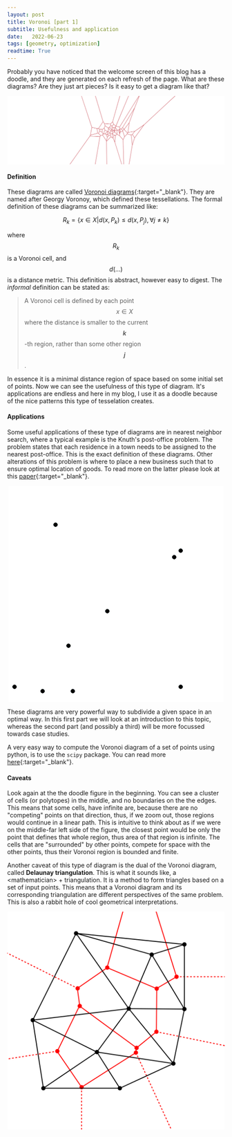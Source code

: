 ```yaml
---
layout: post
title: Voronoi [part 1]
subtitle: Usefulness and application
date:   2022-06-23
tags: [geometry, optimization]
readtime: True
---
```


Probably you have noticed that the welcome screen of this blog has a doodle, and they 
are generated on each refresh of the page. What are these diagrams? Are they just art
pieces? Is it easy to get a diagram like that?


<img src="/assets/posts/voronoi/vor.png" style="display: block; margin: auto"/>


#### Definition
These diagrams are called [Voronoi diagrams](https://en.wikipedia.org/wiki/Voronoi_diagram){:target="_blank"}.
They are named after Georgy Voronoy, which defined these tessellations. The formal definition of these 
diagrams can be summarized like:

$$R_k = \{x \in X  |  d(x, P_k) \leq d(x, P_j),  \forall j \neq k\}$$

where $$R_k$$ is a Voronoi cell, and $$d(...)$$ is a distance metric. This definition is abstract, however easy
to digest. The _informal_ definition can be stated as:
> A Voronoi cell is defined by each point $$x \in X$$ where the distance is 
> smaller to the current __$$k$$__-th region, rather than some other region __$$j$$__. 

In essence it is a minimal distance region of space based on some initial set of points. Now we can see the 
usefulness of this type of diagram. It's applications are endless and here in my blog, I use it as a doodle 
because of the nice patterns this type of tesselation creates.

#### Applications
Some useful applications of these type of diagrams are in nearest neighbor search, where a typical example is the 
Knuth's post-office problem. The problem states that each residence in a town needs to be assigned to the nearest
post-office. This is the exact definition of these diagrams. Other alterations of this problem is where to place a new business
such that to ensure optimal location of goods. To read more on the latter please look at this [paper](https://www.researchgate.net/publication/252032831_Weighted_Voronoi_Diagrams_for_Optimal_Location_of_Goods_and_Services_in_Planar_Maps){:target="_blank"}.

<img src="/assets/posts/voronoi/growth.gif" style="display: block; margin: auto"/>

These diagrams are very powerful way to subdivide a given space in an optimal way. In this first part we will look at an 
introduction to this topic, whereas the second part (and possibly a third) will be more focussed towards case studies.

A very easy way to compute the Voronoi diagram of a set of points using python, is to use the `scipy` package. You can read more
[here](https://docs.scipy.org/doc/scipy/reference/generated/scipy.spatial.Voronoi.html){:target="_blank"}.

#### Caveats 
Look again at the the doodle figure in the beginning. You can see a cluster of cells (or polytopes) in the middle, and no boundaries 
on the the edges. This means that some cells, have infinite are, because there are no "competing" points on that direction, thus, if we zoom out,
those regions would continue in a linear path. This is intuitive to think about as if we were on the middle-far left side of the figure, the closest
point would be only the point that defines that whole region, thus area of that region is infinite. The cells that are "surrounded" by other points,
compete for space with the other points, thus their Voronoi region is bounded and finite. 

Another caveat of this type of diagram is the dual of the Voronoi diagram, called __Delaunay triangulation__. This is what it sounds 
like, a \<mathematician\> + triangulation. It is a method to form triangles based on a set of input points. This means that 
a Voronoi diagram and its corresponding triangulation are different perspectives of the same problem. This is also a rabbit hole of 
cool geometrical interpretations.

<img src="/assets/posts/voronoi/dual.png" style="display: block; margin: auto"/>

